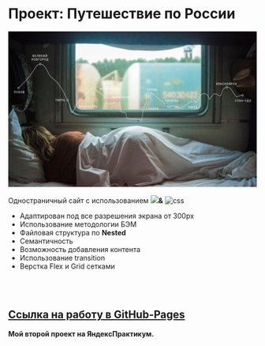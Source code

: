 # Проект: Путешествие по России

<img src="./images/lead-polka.jpg" alt="html" width="520px"/>


Одностраничный сайт с использованием
<img src="https://image.flaticon.com/icons/png/512/1197/1197498.png" width="40px">**&** <img src="https://image.flaticon.com/icons/png/512/461/461042.png" alt="css" width="40px">

* Адаптирован под все разрешения экрана от 300px
* Использование методологии БЭМ
* Файловая структура по **Nested**
* Семантичность
* Возможность добавления контента
* Использование transition
* Верстка Flex и Grid сетками

<br>
<br>

## [Ссылка на работу в GitHub-Pages](https://remixfx.github.io/russian-travel/)

__Мой второй проект на ЯндексПрактикум.__
